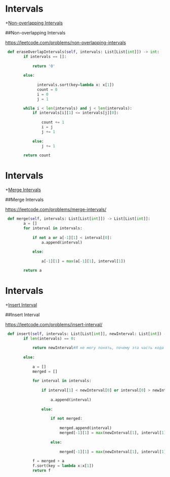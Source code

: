 
# Intervals

+[Non-overlapping Intervals](#non-overlapping-interval)

##Non-overlapping Intervals

https://leetcode.com/problems/non-overlapping-intervals

```python
 def eraseOverlapIntervals(self, intervals: List[List[int]]) -> int:
        if intervals == []:
            
            return '0'
        
        else:
            
              intervals.sort(key=lambda x: x[1])
              count = 0
              i = 0
              j = 1

        while i < len(intervals) and j < len(intervals): 
            if intervals[i][1] <= intervals[j][0]:
                
                count += 1
                i = j
                j += 1
            
            else:
                j += 1
                
        return count
```
# Intervals

+[Merge Intervals](#merge-intervals)

##Merge Intervals

https://leetcode.com/problems/merge-intervals/

```python
 def merge(self, intervals: List[List[int]]) -> List[List[int]]:
        a = []
        for interval in intervals:
            
            if not a or a[-1][1] < interval[0]:
                a.append(interval)
                
            else:
                
                a[-1][1] = max(a[-1][1], interval[1])

        return a

```
# Intervals

+[Insert Interval](#insert-interval)

##Insert Interval

https://leetcode.com/problems/insert-interval/

```python
 def insert(self, intervals: List[List[int]], newInterval: List[int]) -> List[List[int]]:
        if len(intervals) == 0:
            
            return newInterval#Я не могу понять, почему эта часть кода не работает.
        
        else:
            
            a = []
            merged = []
            
            for interval in intervals:
            
                if interval[1] < newInterval[0] or interval[0] > newInterval[1] :
                
                    a.append(interval)
                
                else:
                    
                    if not merged:
                        
                        merged.append(interval)
                        merged[-1][1] = max(newInterval[1], interval[1])
                        
                    else:
                        
                        merged[-1][1] = max(newInterval[1], interval[1])
                    
            f = merged + a
            f.sort(key = lambda x:x[1])
            return f
        

```